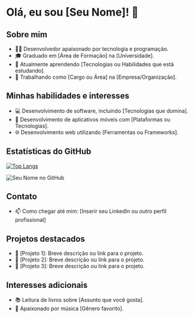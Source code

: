 # Olá, eu sou [Seu Nome]! 👋

## Sobre mim
- 👨‍💻 Desenvolvedor apaixonado por tecnologia e programação.
- 🎓 Graduado em [Área de Formação] na [Universidade].
- 🌱 Atualmente aprendendo [Tecnologias ou Habilidades que está estudando].
- 💼 Trabalhando como [Cargo ou Área] na [Empresa/Organização].

## Minhas habilidades e interesses
- 💻 Desenvolvimento de software, incluindo [Tecnologias que domina].
- 📱 Desenvolvimento de aplicativos móveis com [Plataformas ou Tecnologias].
- 🌐 Desenvolvimento web utilizando [Ferramentas ou Frameworks].

## Estatísticas do GitHub
[![Top Langs](https://github-readme-stats.vercel.app/api/top-langs/?username=seu-usuario&layout=compact)](https://github.com/seu-usuario/github-readme-stats)

![Seu Nome no GitHub](https://github-readme-stats.vercel.app/api?username=seu-usuario&show_icons=true)

## Contato
- 📫 Como chegar até mim: [Inserir seu LinkedIn ou outro perfil profissional]

## Projetos destacados
- 🔧 [Projeto 1]: Breve descrição ou link para o projeto.
- 🔧 [Projeto 2]: Breve descrição ou link para o projeto.
- 🔧 [Projeto 3]: Breve descrição ou link para o projeto.

## Interesses adicionais
- 📚 Leitura de livros sobre [Assunto que você gosta].
- 🎵 Apaixonado por música [Gênero favorito].

